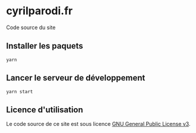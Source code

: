 # cyrilparodi.fr

Code source du site

## Installer les paquets

`yarn`

## Lancer le serveur de développement

`yarn start`

## Licence d'utilisation

Le code source de ce site est sous licence [GNU General Public License v3](https://www.gnu.org/licenses/gpl-3.0).
